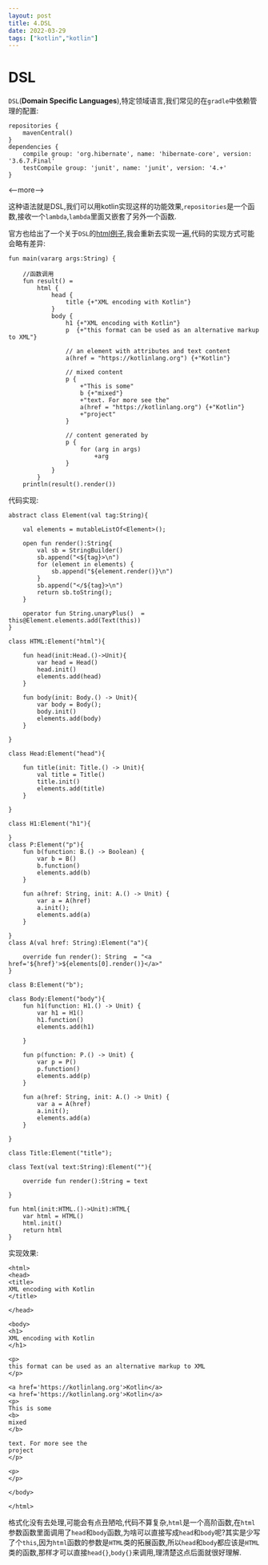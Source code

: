 ```yaml
---
layout: post
title: 4.DSL
date: 2022-03-29
tags: ["kotlin","kotlin"]
---
```


# DSL

`DSL`(**Domain Specific Languages**),特定领域语言,我们常见的在`gradle`中依赖管理的配置:

    repositories {
        mavenCentral()
    }
    dependencies {
        compile group: 'org.hibernate', name: 'hibernate-core', version: '3.6.7.Final'
        testCompile group: 'junit', name: 'junit', version: '4.+'
    }
<--more-->

这种语法就是DSL,我们可以用kotlin实现这样的功能效果,`repositories`是一个函数,接收一个`lambda`,`lambda`里面又嵌套了另外一个函数.

官方也给出了一个关于`DSL`的[html例子](https://kotlinlang.org/docs/type-safe-builders.html),我会重新去实现一遍,代码的实现方式可能会略有差异:

    fun main(vararg args:String) {

        //函数调用
        fun result() =
            html {
                head {
                    title {+"XML encoding with Kotlin"}
                }
                body {
                    h1 {+"XML encoding with Kotlin"}
                    p  {+"this format can be used as an alternative markup to XML"}

                    // an element with attributes and text content
                    a(href = "https://kotlinlang.org") {+"Kotlin"}

                    // mixed content
                    p {
                        +"This is some"
                        b {+"mixed"}
                        +"text. For more see the"
                        a(href = "https://kotlinlang.org") {+"Kotlin"}
                        +"project"
                    }

                    // content generated by
                    p {
                        for (arg in args)
                            +arg
                    }
                }
            }
        println(result().render())

代码实现:

    abstract class Element(val tag:String){

        val elements = mutableListOf<Element>();

        open fun render():String{
            val sb = StringBuilder()
            sb.append("<${tag}>\n")
            for (element in elements) {
                sb.append("${element.render()}\n")
            }
            sb.append("</${tag}>\n")
            return sb.toString();
        }

        operator fun String.unaryPlus()  = this@Element.elements.add(Text(this))
    }

    class HTML:Element("html"){

        fun head(init:Head.()->Unit){
            var head = Head()
            head.init()
            elements.add(head)
        }

        fun body(init: Body.() -> Unit){
            var body = Body();
            body.init()
            elements.add(body)
        }

    }

    class Head:Element("head"){

        fun title(init: Title.() -> Unit){
            val title = Title()
            title.init()
            elements.add(title)
        }

    }

    class H1:Element("h1"){

    }
    class P:Element("p"){
        fun b(function: B.() -> Boolean) {
            var b = B()
            b.function()
            elements.add(b)
        }

        fun a(href: String, init: A.() -> Unit) {
            var a = A(href)
            a.init();
            elements.add(a)
        }

    }
    class A(val href: String):Element("a"){

        override fun render(): String  = "<a href='${href}'>${elements[0].render()}</a>"
    }

    class B:Element("b");

    class Body:Element("body"){
        fun h1(function: H1.() -> Unit) {
            var h1 = H1()
            h1.function()
            elements.add(h1)

        }

        fun p(function: P.() -> Unit) {
            var p = P()
            p.function()
            elements.add(p)
        }

        fun a(href: String, init: A.() -> Unit) {
            var a = A(href)
            a.init();
            elements.add(a)
        }

    }

    class Title:Element("title");

    class Text(val text:String):Element(""){

        override fun render():String = text

    }

    fun html(init:HTML.()->Unit):HTML{
        var html = HTML()
        html.init()
        return html
    }

实现效果:

    <html>
    <head>
    <title>
    XML encoding with Kotlin
    </title>

    </head>

    <body>
    <h1>
    XML encoding with Kotlin
    </h1>

    <p>
    this format can be used as an alternative markup to XML
    </p>

    <a href='https://kotlinlang.org'>Kotlin</a>
    <a href='https://kotlinlang.org'>Kotlin</a>
    <p>
    This is some
    <b>
    mixed
    </b>

    text. For more see the
    project
    </p>

    <p>
    </p>

    </body>

    </html>

格式化没有去处理,可能会有点丑陋哈,代码不算复杂,`html`是一个高阶函数,在`html`参数函数里面调用了`head`和`body`函数,为啥可以直接写成`head`和`body`呢?其实是少写了个`this`,因为`html`函数的参数是`HTML`类的拓展函数,所以`head`和`body`都应该是`HTML`类的函数,那样才可以直接`head{}`,`body{}`来调用,理清楚这点后面就很好理解.